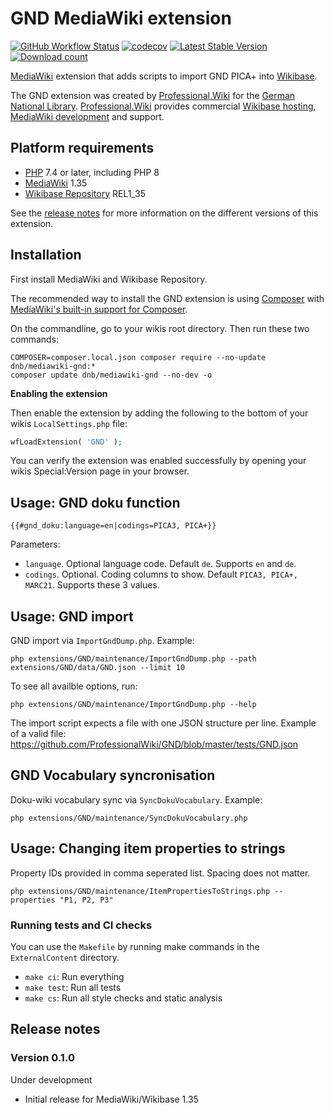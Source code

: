 # GND MediaWiki extension

[![GitHub Workflow Status](https://img.shields.io/github/workflow/status/ProfessionalWiki/GND/CI/master)](https://github.com/ProfessionalWiki/GND/actions?query=workflow%3ACI)
[![codecov](https://codecov.io/gh/ProfessionalWiki/GND/branch/master/graph/badge.svg)](https://codecov.io/gh/ProfessionalWiki/GND)
[![Latest Stable Version](https://poser.pugx.org/dnb/mediawiki-gnd/version.png)](https://packagist.org/packages/dnb/mediawiki-gnd)
[![Download count](https://poser.pugx.org/dnb/mediawiki-gnd/d/total.png)](https://packagist.org/packages/dnb/mediawiki-gnd)

[MediaWiki] extension that adds scripts to import GND PICA+ into [Wikibase].

The GND extension was created by [Professional.Wiki] for the [German National Library]. [Professional.Wiki] provides commercial [Wikibase hosting], [MediaWiki development] and support.

## Platform requirements

* [PHP] 7.4 or later, including PHP 8
* [MediaWiki] 1.35
* [Wikibase Repository] REL1_35

See the [release notes](#release-notes) for more information on the different versions of this extension.

## Installation

First install MediaWiki and Wikibase Repository.

The recommended way to install the GND extension is using [Composer] with
[MediaWiki's built-in support for Composer][Composer install].

On the commandline, go to your wikis root directory. Then run these two commands:

```shell script
COMPOSER=composer.local.json composer require --no-update dnb/mediawiki-gnd:*
composer update dnb/mediawiki-gnd --no-dev -o
```

**Enabling the extension**

Then enable the extension by adding the following to the bottom of your wikis `LocalSettings.php` file:

```php
wfLoadExtension( 'GND' );
```

You can verify the extension was enabled successfully by opening your wikis Special:Version page in your browser.

## Usage: GND doku function

```
{{#gnd_doku:language=en|codings=PICA3, PICA+}}
```

Parameters:
* `language`. Optional language code. Default `de`. Supports `en` and `de`.
* `codings`. Optional. Coding columns to show. Default `PICA3, PICA+, MARC21`. Supports these 3 values.

## Usage: GND import

GND import via `ImportGndDump.php`. Example:

    php extensions/GND/maintenance/ImportGndDump.php --path extensions/GND/data/GND.json --limit 10

To see all availble options, run:

    php extensions/GND/maintenance/ImportGndDump.php --help
    
The import script expects a file with one JSON structure per line. Example of
a valid file: https://github.com/ProfessionalWiki/GND/blob/master/tests/GND.json

## GND Vocabulary syncronisation

Doku-wiki vocabulary sync via `SyncDokuVocabulary`. Example:

    php extensions/GND/maintenance/SyncDokuVocabulary.php

## Usage: Changing item properties to strings

Property IDs provided in comma seperated list. Spacing does not matter.

	php extensions/GND/maintenance/ItemPropertiesToStrings.php --properties "P1, P2, P3"

### Running tests and CI checks

You can use the `Makefile` by running make commands in the `ExternalContent` directory.

* `make ci`: Run everything
* `make test`: Run all tests
* `make cs`: Run all style checks and static analysis

## Release notes

### Version 0.1.0

Under development

* Initial release for MediaWiki/Wikibase 1.35

[Professional.Wiki]: https://professional.wiki
[Wikibase]: https://wikibase.consulting/what-is-wikibase/
[MediaWiki]: https://www.mediawiki.org
[PHP]: https://www.php.net
[Wikibase Repository]: https://www.mediawiki.org/wiki/Extension:Wikibase_Repository
[Composer]: https://getcomposer.org
[Composer install]: https://professional.wiki/en/articles/installing-mediawiki-extensions-with-composer
[MediaWiki development]: https://professional.wiki/en/mediawiki-development
[Wikibase hosting]: https://professional.wiki/en/hosting/wikibase
[German National Library]: https://www.dnb.de/EN/Home/home_node.html

